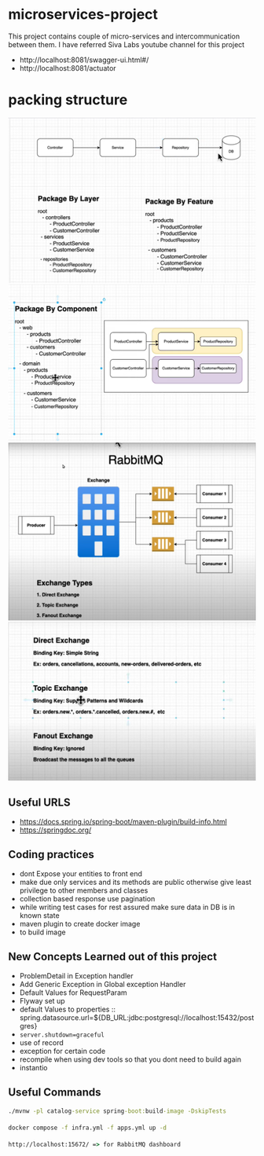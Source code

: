 # microservices-project

This project contains couple of micro-services and intercommunication between them. I have referred Siva Labs youtube
channel for this project

- http://localhost:8081/swagger-ui.html#/
- http://localhost:8081/actuator

# packing structure

![img.png](documents/img.png)
![img_1.png](documents/img_1.png)
![img_2.png](documents/img_2.png)
![img_3.png](documents/img_3.png)

## Useful URLS

- https://docs.spring.io/spring-boot/maven-plugin/build-info.html
- https://springdoc.org/

## Coding practices

- dont Expose your entities to front end
- make due only services and its methods are public otherwise give least privilege to other members and classes
- collection based response use pagination
- while writing test cases for rest assured make sure data in DB is in known state
- maven plugin to create docker image
- to build image

## New Concepts Learned out of this project

- ProblemDetail in Exception handler
- Add Generic Exception in Global exception Handler
- Default Values for RequestParam
- Flyway set up
- default Values to properties  :: spring.datasource.url=${DB_URL:jdbc:postgresql://localhost:15432/postgres}
- `server.shutdown=graceful`
- use of record
- exception for certain code
- recompile when using dev tools so that you dont need to build again
- instantio

## Useful Commands

````cmd
./mvnw -pl catalog-service spring-boot:build-image -DskipTests 

docker compose -f infra.yml -f apps.yml up -d

http://localhost:15672/ => for RabbitMQ dashboard
````


